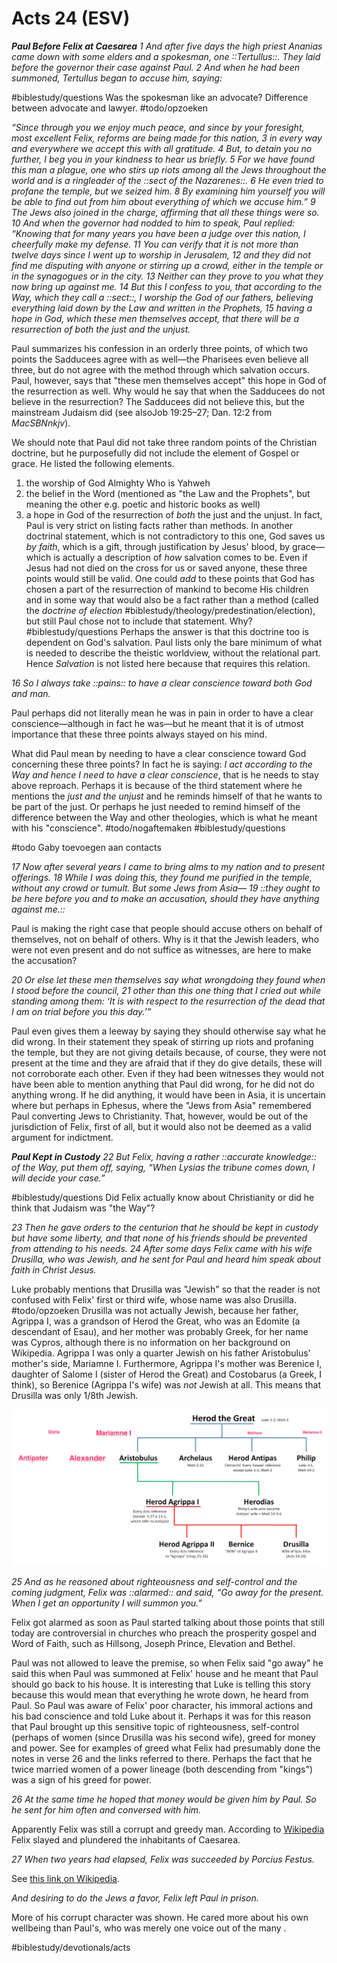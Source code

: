 # Acts 24 (ESV) 
***Paul Before Felix at Caesarea***
*1 And after five days the high priest Ananias came down with some elders and a spokesman, one ::Tertullus::. They laid before the governor their case against Paul. 2 And when he had been summoned, Tertullus began to accuse him, saying:*

#biblestudy/questions Was the spokesman like an advocate? Difference between advocate and lawyer. #todo/opzoeken 

*“Since through you we enjoy much peace, and since by your foresight, most excellent Felix, reforms are being made for this nation, 3 in every way and everywhere we accept this with all gratitude. 4 But, to detain you no further, I beg you in your kindness to hear us briefly. 5 For we have found this man a plague, one who stirs up riots among all the Jews throughout the world and is a ringleader of the ::sect of the Nazarenes::. 6 He even tried to profane the temple, but we seized him. 8 By examining him yourself you will be able to find out from him about everything of which we accuse him.”*
*9 The Jews also joined in the charge, affirming that all these things were so.*
*10 And when the governor had nodded to him to speak, Paul replied:*
*“Knowing that for many years you have been a judge over this nation, I cheerfully make my defense. 11 You can verify that it is not more than twelve days since I went up to worship in Jerusalem, 12 and they did not find me disputing with anyone or stirring up a crowd, either in the temple or in the synagogues or in the city. 13 Neither can they prove to you what they now bring up against me. 14 But this I confess to you, that according to the Way, which they call a ::sect::, I worship the God of our fathers, believing everything laid down by the Law and written in the Prophets, 15 having a hope in God, which these men themselves accept, that there will be a resurrection of both the just and the unjust.*

Paul summarizes his confession in an orderly three points, of which two points the Sadducees agree with as well—the Pharisees even believe all three, but do not agree with the method through which salvation occurs. 
Paul, however, says that "these men themselves accept" this hope in God of the resurrection as well. Why would he say that when the Sadducees do not believe in the resurrection? The Sadducees did not believe this, but the mainstream Judaism did (see alsoJob 19:25–27; Dan. 12:2 from *MacSBNnkjv*).

We should note that Paul did not take three random points of the Christian doctrine, but he purposefully did not include the element of Gospel or grace. He listed the following elements. 
1. the worship of God Almighty Who is Yahweh
2. the belief in the Word (mentioned as "the Law and the Prophets", but meaning the other e.g. poetic and historic books as well)
3. a hope in God of the resurrection of *both* the just and the unjust.
In fact, Paul is very strict on listing facts rather than methods. 
In another doctrinal statement, which is not contradictory to this one, God saves us *by faith*, which is a gift, through justification by Jesus' blood, by grace—which is actually a description of *how* salvation comes to be. 
Even if Jesus had not died on the cross for us or saved anyone, these three points would still be valid. One could *add* to these points that God has chosen a part of the resurrection of mankind to become His children and in some way that would also be a fact rather than a method (called the *doctrine of election* #biblestudy/theology/predestination/election), but still Paul chose not to include that statement. Why? #biblestudy/questions Perhaps the answer is that this doctrine too is dependent on God's salvation. Paul lists only the bare minimum of what is needed to describe the theistic worldview, without the relational part. Hence *Salvation* is not listed here because that requires this relation.

*16 So I always take ::pains:: to have a clear conscience toward both God and man.*

Paul perhaps did not literally mean he was in pain in order to have a clear conscience—although in fact he was—but he meant that it is of utmost importance that these three points always stayed on his mind. 

What did Paul mean by needing to have a clear conscience toward God concerning these three points? In fact he is saying: *I act according to the Way and hence I need to have a clear conscience*, that is he needs to stay above reproach. Perhaps it is because of the third statement where he mentions the *just and the unjust* and he reminds himself of that he wants to be part of the just. Or perhaps he just needed to remind himself of the difference between the Way and other theologies, which is what he meant with his "conscience". #todo/nogaftemaken #biblestudy/questions

#todo  Gaby toevoegen aan contacts

*17 Now after several years I came to bring alms to my nation and to present offerings. 18 While I was doing this, they found me purified in the temple, without any crowd or tumult. But some Jews from Asia— 19 ::they ought to be here before you and to make an accusation, should they have anything against me.::*

Paul is making the right case that people should accuse others on behalf of themselves, not on behalf of others. Why is it that the Jewish leaders, who were not even present and do not suffice as witnesses, are here to make the accusation? 

*20 Or else let these men themselves say what wrongdoing they found when I stood before the council, 21 other than this one thing that I cried out while standing among them: ‘It is with respect to the resurrection of the dead that I am on trial before you this day.’”*

Paul even gives them a leeway by saying they should otherwise say what he did wrong. In their statement they speak of stirring up riots and profaning the temple, but they are not giving details because, of course, they were not present at the time and they are afraid that if they do give details, these will not corroborate each other. Even if they had been witnesses they would not have been able to mention anything that Paul did wrong, for he did not do anything wrong. If he did anything, it would have been in Asia, it is uncertain where but perhaps in Ephesus, where the "Jews from Asia" remembered Paul converting Jews to Christianity. That, however, would be out of the jurisdiction of Felix, first of all, but it would also not be deemed as a valid argument for indictment. 

***Paul Kept in Custody***
*22 But Felix, having a rather ::accurate knowledge:: of the Way, put them off, saying, “When Lysias the tribune comes down, I will decide your case.”* 

#biblestudy/questions Did Felix actually know about Christianity or did he think that Judaism was "the Way"?

*23 Then he gave orders to the centurion that he should be kept in custody but have some liberty, and that none of his friends should be prevented from attending to his needs.*
*24 After some days Felix came with his wife Drusilla, who was Jewish, and he sent for Paul and heard him speak about faith in Christ Jesus.*

Luke probably mentions that Drusilla was "Jewish" so that the reader is not confused with Felix' first or third wife, whose name was also Drusilla. #todo/opzoeken 
Drusilla was not actually Jewish, because her father, Agrippa I, was a grandson of Herod the Great, who was an Edomite (a descendant of Esau), and her mother was probably Greek, for her name was Cypros, although there is no information on her background on Wikipedia. Agrippa I was only a quarter Jewish on his father Aristobulus' mother's side, Mariamne I. Furthermore, Agrippa I's mother was Berenice I, daughter of Salome I (sister of Herod the Great) and Costobarus (a Greek, I think), so Berenice (Agrippa I's wife) was *not* Jewish at all. This means that Drusilla was only 1/8th Jewish.  

![](Acts%2024%20(ESV)/unknown.png)


*25 And as he reasoned about righteousness and self-control and the coming judgment, Felix was ::alarmed:: and said, “Go away for the present. When I get an opportunity I will summon you.”*

Felix got alarmed as soon as Paul started talking about those points that still today are controversial in churches who preach the prosperity gospel and Word of Faith, such as Hillsong, Joseph Prince, Elevation and Bethel. 

Paul was not allowed to leave the premise, so when Felix said "go away" he said this when Paul was summoned at Felix' house and he meant that Paul should go back to his house. It is interesting that Luke is telling this story because this would mean that everything he wrote down, he heard from Paul. So Paul was aware of Felix' poor character, his immoral actions and his bad conscience and told Luke about it. Perhaps it was for this reason that Paul brought up this sensitive topic of righteousness, self-control (perhaps of women (since Drusilla was his second wife), greed for money and power. See for examples of greed what Felix had presumably done the notes in verse 26 and the links referred to there. Perhaps the fact that he twice married women of a power lineage (both descending from "kings") was a sign of his greed for power. 

*26 At the same time he hoped that money would be given him by Paul. So he sent for him often and conversed with him.*

Apparently Felix was still a corrupt and greedy man. According to [Wikipedia](https://en.wikipedia.org/wiki/Antonius_Felix)  Felix slayed and plundered the inhabitants of Caesarea. 

*27 When two years had elapsed, Felix was succeeded by Porcius Festus.*

See [this link on Wikipedia](https://en.wikipedia.org/wiki/Porcius_Festus).

*And desiring to do the Jews a favor, Felix left Paul in prison.* 

More of his corrupt character was shown. He cared more about his own wellbeing than Paul's, who was merely one voice out of the many .

#biblestudy/devotionals/acts